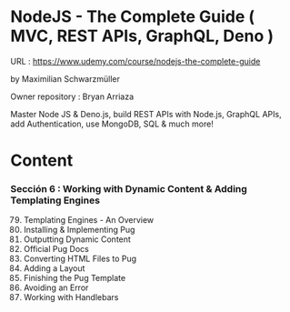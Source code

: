 # NodeJS - The Complete Guide ( MVC, REST APIs, GraphQL, Deno )

URL : https://www.udemy.com/course/nodejs-the-complete-guide

by Maximilian Schwarzmüller

Owner repository : Bryan Arriaza

Master Node JS & Deno.js, build REST APIs with Node.js, GraphQL APIs, add Authentication, use MongoDB, SQL & much more!

# Content

### Sección 6 : Working with Dynamic Content & Adding Templating Engines

79. Templating Engines - An Overview
80. Installing & Implementing Pug
81. Outputting Dynamic Content
82. Official Pug Docs
83. Converting HTML Files to Pug
84. Adding a Layout
85. Finishing the Pug Template
86. Avoiding an Error
87. Working with Handlebars
